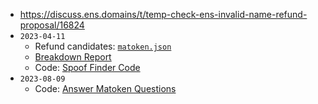 * https://discuss.ens.domains/t/temp-check-ens-invalid-name-refund-proposal/16824
* `2023-04-11`
	* Refund candidates: [`matoken.json`](../test-breakdown/matoken.json)
	* [Breakdown Report](https://adraffy.github.io/ens-norm-tests/test-breakdown/refund-matoken/)
	* Code: [Spoof Finder Code](./no-refund)
* `2023-08-09`
	* Code: [Answer Matoken Questions](./matoken-qs)